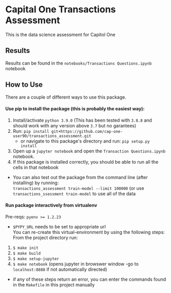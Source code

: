 # Capital One Transactions Assessment

This is the data science assessment for Capitol One

## Results
Results can be found in the ```notebooks/Transactions Questions.ipynb``` notebook

## How to Use
There are a couple of different ways to use this package.

#### Use pip to install the package (this is probably the easiest way):
1. Install/activate ```python 3.9.0``` (This has been tested with ```3.8.8``` and should work with any version above ```3.7``` but no garantees)
2. Run: ```pip install git+https://github.com/cap-one-user90/transactions_assessment.git```
    - or navigate to this package's directory and run: ```pip setup.py install```
3. Open up a ```jupyter notebook``` and open the ```Transaction Questions.ipynb``` notebook.
4. If this package is installed correctly, you should be able to run all the cells in that notebook

* You can also test out the package from the command line (after installing) by running:\
 ```transactions_assessment train-model --limit 100000``` (or use ```transactions_ssessment train-model``` to use all of the data

#### Run package interactively from virtualenv
Pre-reqs: ```pyenv >= 1.2.23```
- ```$PYPY_URL``` needs to be set to appropriate url\
You can re-create this virtual-environment by using the following steps:
From the project directory run:
1. ```$ make init```
2. ```$ make build```
3. ```$ make setup-jupyter```
4. ```$ make notebook``` (opens jupyter in browswer window -go to ```localhost:8888``` if not automatically directed)
* if any of these steps return an error, you can enter the commands found in the ```Makefile``` in this project manually



